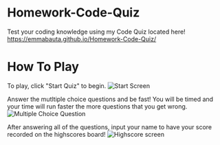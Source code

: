 # Homework-Code-Quiz
Test your coding knowledge using my Code Quiz located here!
https://emmabauta.github.io/Homework-Code-Quiz/ 

# How To Play 
To play, click "Start Quiz" to begin. 
![Start Screen](https://github.com/emmabauta/Homework-Code-Quiz/blob/main/Assets/Screenshot%20(12).png)

Answer the mutltiple choice questions and be fast! You will be timed and your time will run faster the more questions that you get wrong. 
![Multiple Choice Question](https://github.com/emmabauta/Homework-Code-Quiz/blob/main/Assets/Screenshot%20(13).png)

After answering all of the questions, input your name to have your score recorded on the highscores board!
![Highscore screen](https://github.com/emmabauta/Homework-Code-Quiz/blob/main/Assets/Screenshot%20(14).png)
